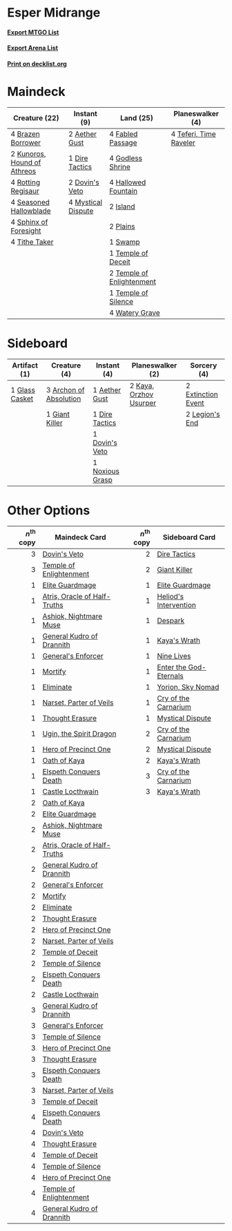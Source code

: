 # Esper Midrange

#### [Export MTGO List](../collection/Esper%20Midrange/Esper%20Midrange.txt)
#### [Export Arena List](../collection/Esper%20Midrange/Esper%20Midrange_arena.txt)
#### [Print on decklist.org](http://decklist.org/?deckmain=2%09Aether%20Gust%0A4%09Brazen%20Borrower%0A1%09Dire%20Tactics%0A2%09Dovin's%20Veto%0A4%09Fabled%20Passage%0A4%09Godless%20Shrine%0A4%09Hallowed%20Fountain%0A2%09Island%0A2%09Kunoros,%20Hound%20of%20Athreos%0A4%09Mystical%20Dispute%0A2%09Plains%0A4%09Rotting%20Regisaur%0A4%09Seasoned%20Hallowblade%0A4%09Sphinx%20of%20Foresight%0A1%09Swamp%0A4%09Teferi,%20Time%20Raveler%0A1%09Temple%20of%20Deceit%0A2%09Temple%20of%20Enlightenment%0A1%09Temple%20of%20Silence%0A4%09Tithe%20Taker%0A4%09Watery%20Grave&deckside=1%09Aether%20Gust%0A3%09Archon%20of%20Absolution%0A1%09Dire%20Tactics%0A1%09Dovin's%20Veto%0A2%09Extinction%20Event%0A1%09Giant%20Killer%0A1%09Glass%20Casket%0A2%09Kaya,%20Orzhov%20Usurper%0A2%09Legion's%20End%0A1%09Noxious%20Grasp)
# Maindeck

|                                            Creature (22)                                             |                                         Instant (9)                                         |                                             Land (25)                                              |                                        Planeswalker (4)                                         |
|------------------------------------------------------------------------------------------------------|---------------------------------------------------------------------------------------------|----------------------------------------------------------------------------------------------------|-------------------------------------------------------------------------------------------------|
|4 [Brazen Borrower](http://gatherer.wizards.com/Pages/Card/Details.aspx?multiverseid=473001)          |2 [Aether Gust](http://gatherer.wizards.com/Pages/Card/Details.aspx?multiverseid=466796)     |4 [Fabled Passage](http://gatherer.wizards.com/Pages/Card/Details.aspx?multiverseid=473206)         |4 [Teferi, Time Raveler](http://gatherer.wizards.com/Pages/Card/Details.aspx?multiverseid=461148)|
|2 [Kunoros, Hound of Athreos](http://gatherer.wizards.com/Pages/Card/Details.aspx?multiverseid=476473)|1 [Dire Tactics](http://gatherer.wizards.com/Pages/Card/Details.aspx?multiverseid=479703)    |4 [Godless Shrine](http://gatherer.wizards.com/Pages/Card/Details.aspx?multiverseid=405099)         |                                                                                                 |
|4 [Rotting Regisaur](http://gatherer.wizards.com/Pages/Card/Details.aspx?multiverseid=466865)         |2 [Dovin's Veto](http://gatherer.wizards.com/Pages/Card/Details.aspx?multiverseid=461120)    |4 [Hallowed Fountain](http://gatherer.wizards.com/Pages/Card/Details.aspx?multiverseid=97071)       |                                                                                                 |
|4 [Seasoned Hallowblade](http://gatherer.wizards.com/Pages/Card/Details.aspx?multiverseid=485357)     |4 [Mystical Dispute](http://gatherer.wizards.com/Pages/Card/Details.aspx?multiverseid=473020)|2 [Island](http://gatherer.wizards.com/Pages/Card/Details.aspx?multiverseid=439857)                 |                                                                                                 |
|4 [Sphinx of Foresight](http://gatherer.wizards.com/Pages/Card/Details.aspx?multiverseid=457199)      |                                                                                             |2 [Plains](http://gatherer.wizards.com/Pages/Card/Details.aspx?multiverseid=439856)                 |                                                                                                 |
|4 [Tithe Taker](http://gatherer.wizards.com/Pages/Card/Details.aspx?multiverseid=457171)              |                                                                                             |1 [Swamp](http://gatherer.wizards.com/Pages/Card/Details.aspx?multiverseid=439858)                  |                                                                                                 |
|                                                                                                      |                                                                                             |1 [Temple of Deceit](http://gatherer.wizards.com/Pages/Card/Details.aspx?multiverseid=373734)       |                                                                                                 |
|                                                                                                      |                                                                                             |2 [Temple of Enlightenment](http://gatherer.wizards.com/Pages/Card/Details.aspx?multiverseid=378535)|                                                                                                 |
|                                                                                                      |                                                                                             |1 [Temple of Silence](http://gatherer.wizards.com/Pages/Card/Details.aspx?multiverseid=373522)      |                                                                                                 |
|                                                                                                      |                                                                                             |4 [Watery Grave](http://gatherer.wizards.com/Pages/Card/Details.aspx?multiverseid=405114)           |                                                                                                 |


# Sideboard

|                                      Artifact (1)                                       |                                          Creature (4)                                           |                                       Instant (4)                                        |                                        Planeswalker (2)                                         |                                         Sorcery (4)                                         |
|-----------------------------------------------------------------------------------------|-------------------------------------------------------------------------------------------------|------------------------------------------------------------------------------------------|-------------------------------------------------------------------------------------------------|---------------------------------------------------------------------------------------------|
|1 [Glass Casket](http://gatherer.wizards.com/Pages/Card/Details.aspx?multiverseid=472977)|3 [Archon of Absolution](http://gatherer.wizards.com/Pages/Card/Details.aspx?multiverseid=472965)|1 [Aether Gust](http://gatherer.wizards.com/Pages/Card/Details.aspx?multiverseid=466796)  |2 [Kaya, Orzhov Usurper](http://gatherer.wizards.com/Pages/Card/Details.aspx?multiverseid=460129)|2 [Extinction Event](http://gatherer.wizards.com/Pages/Card/Details.aspx?multiverseid=479608)|
|                                                                                         |1 [Giant Killer](http://gatherer.wizards.com/Pages/Card/Details.aspx?multiverseid=472976)        |1 [Dire Tactics](http://gatherer.wizards.com/Pages/Card/Details.aspx?multiverseid=479703) |                                                                                                 |2 [Legion's End](http://gatherer.wizards.com/Pages/Card/Details.aspx?multiverseid=466860)    |
|                                                                                         |                                                                                                 |1 [Dovin's Veto](http://gatherer.wizards.com/Pages/Card/Details.aspx?multiverseid=461120) |                                                                                                 |                                                                                             |
|                                                                                         |                                                                                                 |1 [Noxious Grasp](http://gatherer.wizards.com/Pages/Card/Details.aspx?multiverseid=466864)|                                                                                                 |                                                                                             |


# Other Options

|*n*<sup>th</sup> copy|                                             Maindeck Card                                             |*n*<sup>th</sup> copy|                                         Sideboard Card                                          |
|--------------------:|-------------------------------------------------------------------------------------------------------|--------------------:|-------------------------------------------------------------------------------------------------|
|                    3|[Dovin's Veto](http://gatherer.wizards.com/Pages/Card/Details.aspx?multiverseid=461120)                |                    2|[Dire Tactics](http://gatherer.wizards.com/Pages/Card/Details.aspx?multiverseid=479703)          |
|                    3|[Temple of Enlightenment](http://gatherer.wizards.com/Pages/Card/Details.aspx?multiverseid=378535)     |                    2|[Giant Killer](http://gatherer.wizards.com/Pages/Card/Details.aspx?multiverseid=472976)          |
|                    1|[Elite Guardmage](http://gatherer.wizards.com/Pages/Card/Details.aspx?multiverseid=461122)             |                    1|[Elite Guardmage](http://gatherer.wizards.com/Pages/Card/Details.aspx?multiverseid=461122)       |
|                    1|[Atris, Oracle of Half-Truths](http://gatherer.wizards.com/Pages/Card/Details.aspx?multiverseid=476460)|                    1|[Heliod's Intervention](http://gatherer.wizards.com/Pages/Card/Details.aspx?multiverseid=476270) |
|                    1|[Ashiok, Nightmare Muse](http://gatherer.wizards.com/Pages/Card/Details.aspx?multiverseid=476459)      |                    1|[Despark](http://gatherer.wizards.com/Pages/Card/Details.aspx?multiverseid=461117)               |
|                    1|[General Kudro of Drannith](http://gatherer.wizards.com/Pages/Card/Details.aspx?multiverseid=479707)   |                    1|[Kaya's Wrath](http://gatherer.wizards.com/Pages/Card/Details.aspx?multiverseid=457331)          |
|                    1|[General's Enforcer](http://gatherer.wizards.com/Pages/Card/Details.aspx?multiverseid=479708)          |                    1|[Nine Lives](http://gatherer.wizards.com/Pages/Card/Details.aspx?multiverseid=485351)            |
|                    1|[Mortify](http://gatherer.wizards.com/Pages/Card/Details.aspx?multiverseid=420829)                     |                    1|[Enter the God-Eternals](http://gatherer.wizards.com/Pages/Card/Details.aspx?multiverseid=461123)|
|                    1|[Eliminate](http://gatherer.wizards.com/Pages/Card/Details.aspx?multiverseid=485420)                   |                    1|[Yorion, Sky Nomad](http://gatherer.wizards.com/Pages/Card/Details.aspx?multiverseid=479752)     |
|                    1|[Narset, Parter of Veils](http://gatherer.wizards.com/Pages/Card/Details.aspx?multiverseid=460988)     |                    1|[Cry of the Carnarium](http://gatherer.wizards.com/Pages/Card/Details.aspx?multiverseid=457214)  |
|                    1|[Thought Erasure](http://gatherer.wizards.com/Pages/Card/Details.aspx?multiverseid=452956)             |                    1|[Mystical Dispute](http://gatherer.wizards.com/Pages/Card/Details.aspx?multiverseid=473020)      |
|                    1|[Ugin, the Spirit Dragon](http://gatherer.wizards.com/Pages/Card/Details.aspx?multiverseid=391948)     |                    2|[Cry of the Carnarium](http://gatherer.wizards.com/Pages/Card/Details.aspx?multiverseid=457214)  |
|                    1|[Hero of Precinct One](http://gatherer.wizards.com/Pages/Card/Details.aspx?multiverseid=457155)        |                    2|[Mystical Dispute](http://gatherer.wizards.com/Pages/Card/Details.aspx?multiverseid=473020)      |
|                    1|[Oath of Kaya](http://gatherer.wizards.com/Pages/Card/Details.aspx?multiverseid=461136)                |                    2|[Kaya's Wrath](http://gatherer.wizards.com/Pages/Card/Details.aspx?multiverseid=457331)          |
|                    1|[Elspeth Conquers Death](http://gatherer.wizards.com/Pages/Card/Details.aspx?multiverseid=476264)      |                    3|[Cry of the Carnarium](http://gatherer.wizards.com/Pages/Card/Details.aspx?multiverseid=457214)  |
|                    1|[Castle Locthwain](http://gatherer.wizards.com/Pages/Card/Details.aspx?multiverseid=473203)            |                    3|[Kaya's Wrath](http://gatherer.wizards.com/Pages/Card/Details.aspx?multiverseid=457331)          |
|                    2|[Oath of Kaya](http://gatherer.wizards.com/Pages/Card/Details.aspx?multiverseid=461136)                |                     |                                                                                                 |
|                    2|[Elite Guardmage](http://gatherer.wizards.com/Pages/Card/Details.aspx?multiverseid=461122)             |                     |                                                                                                 |
|                    2|[Ashiok, Nightmare Muse](http://gatherer.wizards.com/Pages/Card/Details.aspx?multiverseid=476459)      |                     |                                                                                                 |
|                    2|[Atris, Oracle of Half-Truths](http://gatherer.wizards.com/Pages/Card/Details.aspx?multiverseid=476460)|                     |                                                                                                 |
|                    2|[General Kudro of Drannith](http://gatherer.wizards.com/Pages/Card/Details.aspx?multiverseid=479707)   |                     |                                                                                                 |
|                    2|[General's Enforcer](http://gatherer.wizards.com/Pages/Card/Details.aspx?multiverseid=479708)          |                     |                                                                                                 |
|                    2|[Mortify](http://gatherer.wizards.com/Pages/Card/Details.aspx?multiverseid=420829)                     |                     |                                                                                                 |
|                    2|[Eliminate](http://gatherer.wizards.com/Pages/Card/Details.aspx?multiverseid=485420)                   |                     |                                                                                                 |
|                    2|[Thought Erasure](http://gatherer.wizards.com/Pages/Card/Details.aspx?multiverseid=452956)             |                     |                                                                                                 |
|                    2|[Hero of Precinct One](http://gatherer.wizards.com/Pages/Card/Details.aspx?multiverseid=457155)        |                     |                                                                                                 |
|                    2|[Narset, Parter of Veils](http://gatherer.wizards.com/Pages/Card/Details.aspx?multiverseid=460988)     |                     |                                                                                                 |
|                    2|[Temple of Deceit](http://gatherer.wizards.com/Pages/Card/Details.aspx?multiverseid=373734)            |                     |                                                                                                 |
|                    2|[Temple of Silence](http://gatherer.wizards.com/Pages/Card/Details.aspx?multiverseid=373522)           |                     |                                                                                                 |
|                    2|[Elspeth Conquers Death](http://gatherer.wizards.com/Pages/Card/Details.aspx?multiverseid=476264)      |                     |                                                                                                 |
|                    2|[Castle Locthwain](http://gatherer.wizards.com/Pages/Card/Details.aspx?multiverseid=473203)            |                     |                                                                                                 |
|                    3|[General Kudro of Drannith](http://gatherer.wizards.com/Pages/Card/Details.aspx?multiverseid=479707)   |                     |                                                                                                 |
|                    3|[General's Enforcer](http://gatherer.wizards.com/Pages/Card/Details.aspx?multiverseid=479708)          |                     |                                                                                                 |
|                    3|[Temple of Silence](http://gatherer.wizards.com/Pages/Card/Details.aspx?multiverseid=373522)           |                     |                                                                                                 |
|                    3|[Hero of Precinct One](http://gatherer.wizards.com/Pages/Card/Details.aspx?multiverseid=457155)        |                     |                                                                                                 |
|                    3|[Thought Erasure](http://gatherer.wizards.com/Pages/Card/Details.aspx?multiverseid=452956)             |                     |                                                                                                 |
|                    3|[Elspeth Conquers Death](http://gatherer.wizards.com/Pages/Card/Details.aspx?multiverseid=476264)      |                     |                                                                                                 |
|                    3|[Narset, Parter of Veils](http://gatherer.wizards.com/Pages/Card/Details.aspx?multiverseid=460988)     |                     |                                                                                                 |
|                    3|[Temple of Deceit](http://gatherer.wizards.com/Pages/Card/Details.aspx?multiverseid=373734)            |                     |                                                                                                 |
|                    4|[Elspeth Conquers Death](http://gatherer.wizards.com/Pages/Card/Details.aspx?multiverseid=476264)      |                     |                                                                                                 |
|                    4|[Dovin's Veto](http://gatherer.wizards.com/Pages/Card/Details.aspx?multiverseid=461120)                |                     |                                                                                                 |
|                    4|[Thought Erasure](http://gatherer.wizards.com/Pages/Card/Details.aspx?multiverseid=452956)             |                     |                                                                                                 |
|                    4|[Temple of Deceit](http://gatherer.wizards.com/Pages/Card/Details.aspx?multiverseid=373734)            |                     |                                                                                                 |
|                    4|[Temple of Silence](http://gatherer.wizards.com/Pages/Card/Details.aspx?multiverseid=373522)           |                     |                                                                                                 |
|                    4|[Hero of Precinct One](http://gatherer.wizards.com/Pages/Card/Details.aspx?multiverseid=457155)        |                     |                                                                                                 |
|                    4|[Temple of Enlightenment](http://gatherer.wizards.com/Pages/Card/Details.aspx?multiverseid=378535)     |                     |                                                                                                 |
|                    4|[General Kudro of Drannith](http://gatherer.wizards.com/Pages/Card/Details.aspx?multiverseid=479707)   |                     |                                                                                                 |

